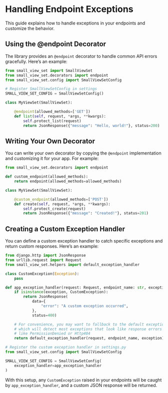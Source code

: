 # Handling Endpoint Exceptions

This guide explains how to handle exceptions in your endpoints and customize the behavior.

## Using the @endpoint Decorator

The library provides an `@endpoint` decorator to handle common API errors gracefully. Here’s an example:

```python
from small_view_set import SmallViewSet
from small_view_set.decorators import endpoint
from small_view_set.config import SmallViewSetConfig

# Register SmallViewSetConfig in settings
SMALL_VIEW_SET_CONFIG = SmallViewSetConfig()

class MyViewSet(SmallViewSet):

    @endpoint(allowed_methods=['GET'])
    def list(self, request, *args, **kwargs):
        self.protect_list(request)
        return JsonResponse({"message": "Hello, world!"}, status=200)
```

## Writing Your Own Decorator

You can write your own decorator by copying the `@endpoint` implementation and customizing it for your app. For example:

```python
from small_view_set.decorators import endpoint

def custom_endpoint(allowed_methods):
    return endpoint(allowed_methods=allowed_methods)

class MyViewSet(SmallViewSet):

    @custom_endpoint(allowed_methods=['POST'])
    def create(self, request, *args, **kwargs):
        self.protect_create(request)
        return JsonResponse({"message": "Created!"}, status=201)
```

## Creating a Custom Exception Handler

You can define a custom exception handler to catch specific exceptions and return custom responses. Here’s an example:

```python
from django.http import JsonResponse
from urllib.request import Request
from small_view_set.helpers import default_exception_handler

class CustomException(Exception):
    pass

def app_exception_handler(request: Request, endpoint_name: str, exception):
    if isinstance(exception, CustomException):
        return JsonResponse(
            data={
                "error": "A custom exception occurred",
            },
            status=400)

    # For convenience, you may want to fallback to the default exception handler
    # which will detect most exceptions that look like response errors
    # like PermissionDenied or Http404
    return default_exception_handler(request, endpoint_name, exception)

# Register the custom exception handler in settings.py
from small_view_set.config import SmallViewSetConfig

SMALL_VIEW_SET_CONFIG = SmallViewSetConfig(
    exception_handler=app_exception_handler
)
```

With this setup, any `CustomException` raised in your endpoints will be caught by `app_exception_handler`, and a custom JSON response will be returned.
